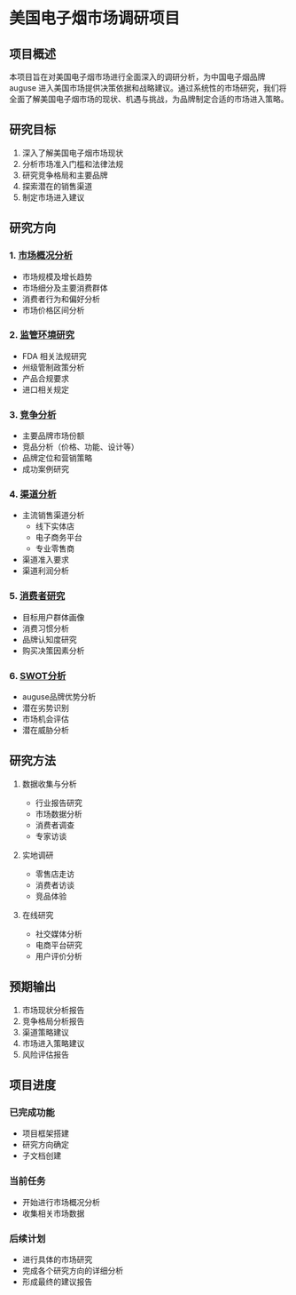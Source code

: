 # 美国电子烟市场调研项目

## 项目概述
本项目旨在对美国电子烟市场进行全面深入的调研分析，为中国电子烟品牌 auguse 进入美国市场提供决策依据和战略建议。通过系统性的市场研究，我们将全面了解美国电子烟市场的现状、机遇与挑战，为品牌制定合适的市场进入策略。

## 研究目标
1. 深入了解美国电子烟市场现状
2. 分析市场准入门槛和法律法规
3. 研究竞争格局和主要品牌
4. 探索潜在的销售渠道
5. 制定市场进入建议

## 研究方向

### 1. [市场概况分析](research/market_overview/market_overview.md)
- 市场规模及增长趋势
- 市场细分及主要消费群体
- 消费者行为和偏好分析
- 市场价格区间分析

### 2. [监管环境研究](research/regulatory_environment/regulatory_environment.md)
- FDA 相关法规研究
- 州级管制政策分析
- 产品合规要求
- 进口相关规定

### 3. [竞争分析](research/competition_analysis/competition_analysis.md)
- 主要品牌市场份额
- 竞品分析（价格、功能、设计等）
- 品牌定位和营销策略
- 成功案例研究

### 4. [渠道分析](research/channel_analysis/channel_analysis.md)
- 主流销售渠道分析
  - 线下实体店
  - 电子商务平台
  - 专业零售商
- 渠道准入要求
- 渠道利润分析

### 5. [消费者研究](research/consumer_research/consumer_research.md)
- 目标用户群体画像
- 消费习惯分析
- 品牌认知度研究
- 购买决策因素分析

### 6. [SWOT分析](research/swot_analysis/swot_analysis.md)
- auguse品牌优势分析
- 潜在劣势识别
- 市场机会评估
- 潜在威胁分析

## 研究方法
1. 数据收集与分析
   - 行业报告研究
   - 市场数据分析
   - 消费者调查
   - 专家访谈

2. 实地调研
   - 零售店走访
   - 消费者访谈
   - 竞品体验

3. 在线研究
   - 社交媒体分析
   - 电商平台研究
   - 用户评价分析

## 预期输出
1. 市场现状分析报告
2. 竞争格局分析报告
3. 渠道策略建议
4. 市场进入策略建议
5. 风险评估报告

## 项目进度
### 已完成功能
- 项目框架搭建
- 研究方向确定
- 子文档创建

### 当前任务
- 开始进行市场概况分析
- 收集相关市场数据

### 后续计划
- 进行具体的市场研究
- 完成各个研究方向的详细分析
- 形成最终的建议报告 